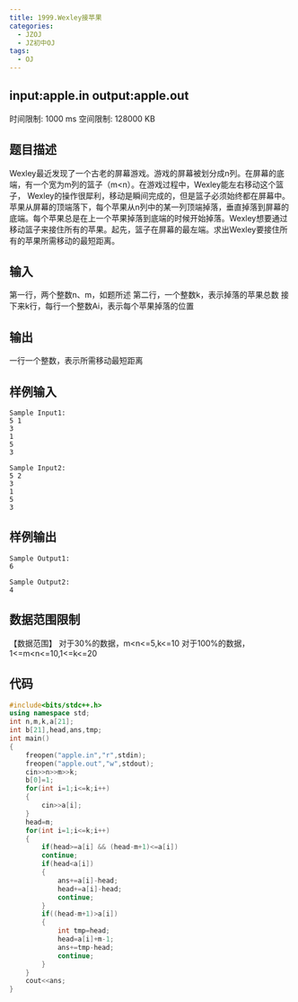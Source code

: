 ```yaml
---
title: 1999.Wexley接苹果
categories:
  - JZOJ
  - JZ初中OJ
tags:
  - OJ
---
```


## input:**apple.in**   output:**apple.out**

时间限制: 1000 ms  空间限制: 128000 KB

## 题目描述

​         Wexley最近发现了一个古老的屏幕游戏。游戏的屏幕被划分成n列。在屏幕的底端，有一个宽为m列的篮子（m<n）。在游戏过程中，Wexley能左右移动这个篮子，            Wexley的操作很犀利，移动是瞬间完成的，但是篮子必须始终都在屏幕中。 苹果从屏幕的顶端落下，每个苹果从n列中的某一列顶端掉落，垂直掉落到屏幕的底端。每个苹果总是在上一个苹果掉落到底端的时候开始掉落。Wexley想要通过移动篮子来接住所有的苹果。起先，篮子在屏幕的最左端。
​         求出Wexley要接住所有的苹果所需移动的最短距离。 



## 输入

第一行，两个整数n、m，如题所述
第二行，一个整数k，表示掉落的苹果总数
接下来k行，每行一个整数Ai，表示每个苹果掉落的位置

## 输出

一行一个整数，表示所需移动最短距离

## 样例输入

```
Sample Input1:
5 1
3
1
5
3

Sample Input2:
5 2
3
1
5
3 
```

## 样例输出

```
Sample Output1:
6

Sample Output2:
4
```

## 数据范围限制

【数据范围】
对于30%的数据，m<n<=5,k<=10
对于100%的数据，1<=m<n<=10,1<=k<=20

## 代码

```cpp
#include<bits/stdc++.h>
using namespace std;
int n,m,k,a[21];
int b[21],head,ans,tmp;
int main()
{
    freopen("apple.in","r",stdin);
    freopen("apple.out","w",stdout);
    cin>>n>>m>>k;
    b[0]=1;
    for(int i=1;i<=k;i++)
    {
        cin>>a[i];
    }
    head=m;
    for(int i=1;i<=k;i++)
    {
        if(head>=a[i] && (head-m+1)<=a[i])
        continue;
        if(head<a[i])
        {
            ans+=a[i]-head;
            head+=a[i]-head;
            continue;
        }
        if((head-m+1)>a[i])
        {
            int tmp=head;
            head=a[i]+m-1;
            ans+=tmp-head;
            continue;
        }
    }
    cout<<ans;
}
```

